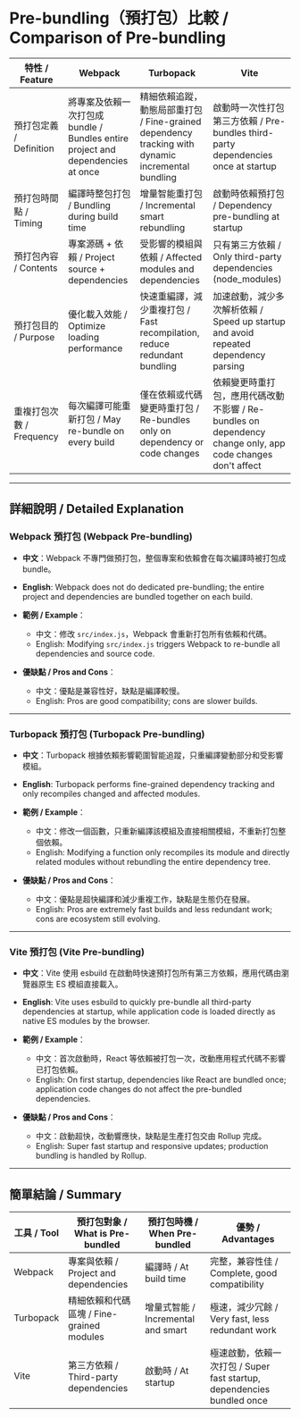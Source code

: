 
# Pre-bundling（預打包）比較 / Comparison of Pre-bundling

| 特性 / Feature       | Webpack                                                             | Turbopack                                                                           | Vite                                                                                     |
| ------------------ | ------------------------------------------------------------------- | ----------------------------------------------------------------------------------- | ---------------------------------------------------------------------------------------- |
| 預打包定義 / Definition | 將專案及依賴一次打包成bundle / Bundles entire project and dependencies at once | 精細依賴追蹤，動態局部重打包 / Fine-grained dependency tracking with dynamic incremental bundling | 啟動時一次性打包第三方依賴 / Pre-bundles third-party dependencies once at startup                     |
| 預打包時間點 / Timing    | 編譯時整包打包 / Bundling during build time                                | 增量智能重打包 / Incremental smart rebundling                                              | 啟動時依賴預打包 / Dependency pre-bundling at startup                                            |
| 預打包內容 / Contents   | 專案源碼 + 依賴 / Project source + dependencies                           | 受影響的模組與依賴 / Affected modules and dependencies                                       | 只有第三方依賴 / Only third-party dependencies (node\_modules)                                  |
| 預打包目的 / Purpose    | 優化載入效能 / Optimize loading performance                               | 快速重編譯，減少重複打包 / Fast recompilation, reduce redundant bundling                        | 加速啟動，減少多次解析依賴 / Speed up startup and avoid repeated dependency parsing                   |
| 重複打包次數 / Frequency | 每次編譯可能重新打包 / May re-bundle on every build                           | 僅在依賴或代碼變更時重打包 / Re-bundles only on dependency or code changes                       | 依賴變更時重打包，應用代碼改動不影響 / Re-bundles on dependency change only, app code changes don't affect |

---

## 詳細說明 / Detailed Explanation

### Webpack 預打包 (Webpack Pre-bundling)

* **中文**：Webpack 不專門做預打包，整個專案和依賴會在每次編譯時被打包成bundle。
* **English**: Webpack does not do dedicated pre-bundling; the entire project and dependencies are bundled together on each build.
* **範例 / Example**：

  * 中文：修改 `src/index.js`，Webpack 會重新打包所有依賴和代碼。
  * English: Modifying `src/index.js` triggers Webpack to re-bundle all dependencies and source code.
* **優缺點 / Pros and Cons**：

  * 中文：優點是兼容性好，缺點是編譯較慢。
  * English: Pros are good compatibility; cons are slower builds.

---

### Turbopack 預打包 (Turbopack Pre-bundling)

* **中文**：Turbopack 根據依賴影響範圍智能追蹤，只重編譯變動部分和受影響模組。
* **English**: Turbopack performs fine-grained dependency tracking and only recompiles changed and affected modules.
* **範例 / Example**：

  * 中文：修改一個函數，只重新編譯該模組及直接相關模組，不重新打包整個依賴。
  * English: Modifying a function only recompiles its module and directly related modules without rebundling the entire dependency tree.
* **優缺點 / Pros and Cons**：

  * 中文：優點是超快編譯和減少重複工作，缺點是生態仍在發展。
  * English: Pros are extremely fast builds and less redundant work; cons are ecosystem still evolving.

---

### Vite 預打包 (Vite Pre-bundling)

* **中文**：Vite 使用 esbuild 在啟動時快速預打包所有第三方依賴，應用代碼由瀏覽器原生 ES 模組直接載入。
* **English**: Vite uses esbuild to quickly pre-bundle all third-party dependencies at startup, while application code is loaded directly as native ES modules by the browser.
* **範例 / Example**：

  * 中文：首次啟動時，React 等依賴被打包一次，改動應用程式代碼不影響已打包依賴。
  * English: On first startup, dependencies like React are bundled once; application code changes do not affect the pre-bundled dependencies.
* **優缺點 / Pros and Cons**：

  * 中文：啟動超快，改動響應快，缺點是生產打包交由 Rollup 完成。
  * English: Super fast startup and responsive updates; production bundling is handled by Rollup.

---

## 簡單結論 / Summary

| 工具 / Tool | 預打包對象 / What is Pre-bundled      | 預打包時機 / When Pre-bundled      | 優勢 / Advantages                                             |
| --------- | -------------------------------- | ----------------------------- | ----------------------------------------------------------- |
| Webpack   | 專案與依賴 / Project and dependencies | 編譯時 / At build time           | 完整，兼容性佳 / Complete, good compatibility                      |
| Turbopack | 精細依賴和代碼區塊 / Fine-grained modules | 增量式智能 / Incremental and smart | 極速，減少冗餘 / Very fast, less redundant work                    |
| Vite      | 第三方依賴 / Third-party dependencies | 啟動時 / At startup              | 極速啟動，依賴一次打包 / Super fast startup, dependencies bundled once |

